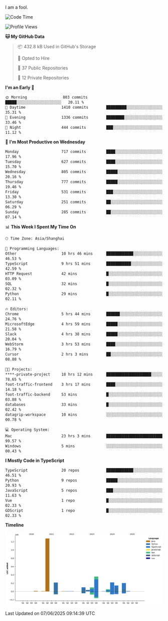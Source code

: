 I am a fool.

<!--START_SECTION:waka-->
![Code Time](http://img.shields.io/badge/Code%20Time-3%2C125%20hrs%2059%20mins-blue)

![Profile Views](http://img.shields.io/badge/Profile%20Views-3-blue)

**🐱 My GitHub Data** 

> 📦 432.8 kB Used in GitHub's Storage 
 > 
> 💼 Opted to Hire
 > 
> 📜 37 Public Repositories 
 > 
> 🔑 12 Private Repositories 
 > 
**I'm an Early 🐤** 

```text
🌞 Morning                803 commits         █████░░░░░░░░░░░░░░░░░░░░   20.11 % 
🌆 Daytime                1410 commits        █████████░░░░░░░░░░░░░░░░   35.31 % 
🌃 Evening                1336 commits        ████████░░░░░░░░░░░░░░░░░   33.46 % 
🌙 Night                  444 commits         ███░░░░░░░░░░░░░░░░░░░░░░   11.12 % 
```
📅 **I'm Most Productive on Wednesday** 

```text
Monday                   717 commits         ████░░░░░░░░░░░░░░░░░░░░░   17.96 % 
Tuesday                  627 commits         ████░░░░░░░░░░░░░░░░░░░░░   15.70 % 
Wednesday                805 commits         █████░░░░░░░░░░░░░░░░░░░░   20.16 % 
Thursday                 777 commits         █████░░░░░░░░░░░░░░░░░░░░   19.46 % 
Friday                   531 commits         ███░░░░░░░░░░░░░░░░░░░░░░   13.30 % 
Saturday                 251 commits         ██░░░░░░░░░░░░░░░░░░░░░░░   06.29 % 
Sunday                   285 commits         ██░░░░░░░░░░░░░░░░░░░░░░░   07.14 % 
```


📊 **This Week I Spent My Time On** 

```text
🕑︎ Time Zone: Asia/Shanghai

💬 Programming Languages: 
Other                    10 hrs 46 mins      ████████████░░░░░░░░░░░░░   46.53 % 
TypeScript               9 hrs 51 mins       ███████████░░░░░░░░░░░░░░   42.59 % 
HTTP Request             42 mins             █░░░░░░░░░░░░░░░░░░░░░░░░   03.09 % 
SQL                      32 mins             █░░░░░░░░░░░░░░░░░░░░░░░░   02.32 % 
Python                   29 mins             █░░░░░░░░░░░░░░░░░░░░░░░░   02.11 % 

🔥 Editors: 
Chrome                   5 hrs 44 mins       ██████░░░░░░░░░░░░░░░░░░░   24.76 % 
MicrosoftEdge            4 hrs 59 mins       █████░░░░░░░░░░░░░░░░░░░░   21.58 % 
Slack                    4 hrs 38 mins       █████░░░░░░░░░░░░░░░░░░░░   20.04 % 
WebStorm                 3 hrs 53 mins       ████░░░░░░░░░░░░░░░░░░░░░   16.79 % 
Cursor                   2 hrs 3 mins        ██░░░░░░░░░░░░░░░░░░░░░░░   08.88 % 

🐱‍💻 Projects: 
****-private-project     18 hrs 12 mins      ████████████████████░░░░░   78.65 % 
foot-traffic-frontend    3 hrs 17 mins       ████░░░░░░░░░░░░░░░░░░░░░   14.18 % 
foot-traffic-backend     53 mins             █░░░░░░░░░░░░░░░░░░░░░░░░   03.88 % 
databases                33 mins             █░░░░░░░░░░░░░░░░░░░░░░░░   02.42 % 
datagrip-workspace       10 mins             ░░░░░░░░░░░░░░░░░░░░░░░░░   00.78 % 

💻 Operating System: 
Mac                      23 hrs 3 mins       █████████████████████████   99.57 % 
Windows                  5 mins              ░░░░░░░░░░░░░░░░░░░░░░░░░   00.43 % 
```

**I Mostly Code in TypeScript** 

```text
TypeScript               20 repos            ████████████░░░░░░░░░░░░░   46.51 % 
Python                   9 repos             █████░░░░░░░░░░░░░░░░░░░░   20.93 % 
JavaScript               5 repos             ███░░░░░░░░░░░░░░░░░░░░░░   11.63 % 
Vue                      1 repo              █░░░░░░░░░░░░░░░░░░░░░░░░   02.33 % 
GDScript                 1 repo              █░░░░░░░░░░░░░░░░░░░░░░░░   02.33 % 
```



**Timeline**

![Lines of Code chart](https://raw.githubusercontent.com/VeejaLiu/VeejaLiu/master/assets/bar_graph.png)


 Last Updated on 07/06/2025 09:14:39 UTC
<!--END_SECTION:waka-->
